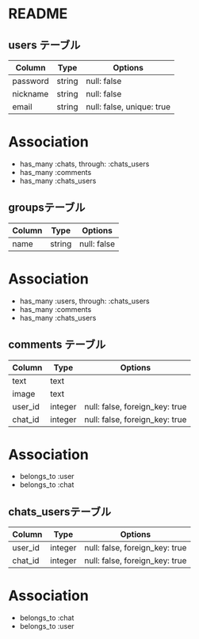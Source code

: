 # README

## users テーブル
|Column|Type|Options|
|------|----|-------|
|password|string|null: false|
|nickname|string|null: false|
|email|string|null: false, unique: true|

   # Association
- has_many :chats,  through:  :chats_users
- has_many :comments
- has_many :chats_users

##  groupsテーブル
|Column|Type|Options|
|------|----|-------|
|name|string|null: false|

   # Association
- has_many :users,  through:  :chats_users
- has_many :comments
- has_many :chats_users

## comments テーブル
|Column|Type|Options|
|------|----|-------|
|text|text||
|image|text||
|user_id|integer|null: false, foreign_key: true|
|chat_id|integer|null: false, foreign_key: true|

   # Association
- belongs_to :user
- belongs_to :chat

## chats_usersテーブル

|Column|Type|Options|
|------|----|-------|
|user_id|integer|null: false, foreign_key: true|
|chat_id|integer|null: false, foreign_key: true|

   # Association
- belongs_to :chat
- belongs_to :user
